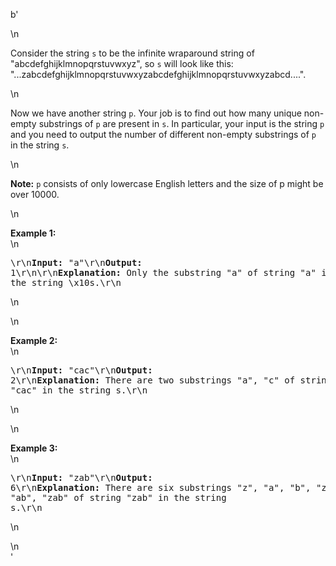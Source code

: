 b'<div class="question-description">\n<p><p>Consider the string <code>s</code> to be the infinite wraparound string of "abcdefghijklmnopqrstuvwxyz", so <code>s</code> will look like this: "...zabcdefghijklmnopqrstuvwxyzabcdefghijklmnopqrstuvwxyzabcd....".</p>\n<p>Now we have another string <code>p</code>. Your job is to find out how many unique non-empty substrings of <code>p</code> are present in <code>s</code>. In particular, your input is the string <code>p</code> and you need to output the number of different non-empty substrings of <code>p</code> in the string <code>s</code>.</p>\n<p><b>Note:</b> <code>p</code> consists of only lowercase English letters and the size of p might be over 10000.</p>\n<p><b>Example 1:</b><br/>\n<pre>\r\n<b>Input:</b> "a"\r\n<b>Output:</b> 1\r\n\r\n<b>Explanation:</b> Only the substring "a" of string "a" is in the string \x10s.\r\n</pre>\n</p>\n<p><b>Example 2:</b><br/>\n<pre>\r\n<b>Input:</b> "cac"\r\n<b>Output:</b> 2\r\n<b>Explanation:</b> There are two substrings "a", "c" of string "cac" in the string s.\r\n</pre>\n</p>\n<p><b>Example 3:</b><br/>\n<pre>\r\n<b>Input:</b> "zab"\r\n<b>Output:</b> 6\r\n<b>Explanation:</b> There are six substrings "z", "a", "b", "za", "ab", "zab" of string "zab" in the string s.\r\n</pre>\n</p></p>\n</div>'
